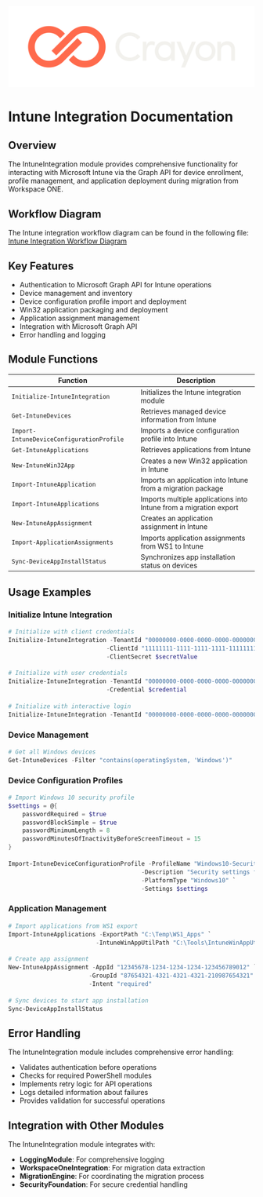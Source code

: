 ![Crayon Logo](../assests/img/Crayon-Logo-RGB-Negative.svg)

# Intune Integration Documentation

## Overview

The IntuneIntegration module provides comprehensive functionality for interacting with Microsoft Intune via the Graph API for device enrollment, profile management, and application deployment during migration from Workspace ONE.

## Workflow Diagram

The Intune integration workflow diagram can be found in the following file:
[Intune Integration Workflow Diagram](diagrams/intune-integration.mmd)

## Key Features

- Authentication to Microsoft Graph API for Intune operations
- Device management and inventory
- Device configuration profile import and deployment
- Win32 application packaging and deployment
- Application assignment management
- Integration with Microsoft Graph API
- Error handling and logging

## Module Functions

| Function | Description |
|----------|-------------|
| `Initialize-IntuneIntegration` | Initializes the Intune integration module |
| `Get-IntuneDevices` | Retrieves managed device information from Intune |
| `Import-IntuneDeviceConfigurationProfile` | Imports a device configuration profile into Intune |
| `Get-IntuneApplications` | Retrieves applications from Intune |
| `New-IntuneWin32App` | Creates a new Win32 application in Intune |
| `Import-IntuneApplication` | Imports an application into Intune from a migration package |
| `Import-IntuneApplications` | Imports multiple applications into Intune from a migration export |
| `New-IntuneAppAssignment` | Creates an application assignment in Intune |
| `Import-ApplicationAssignments` | Imports application assignments from WS1 to Intune |
| `Sync-DeviceAppInstallStatus` | Synchronizes app installation status on devices |

## Usage Examples

### Initialize Intune Integration

```powershell
# Initialize with client credentials
Initialize-IntuneIntegration -TenantId "00000000-0000-0000-0000-000000000000" `
                            -ClientId "11111111-1111-1111-1111-111111111111" `
                            -ClientSecret $secretValue

# Initialize with user credentials
Initialize-IntuneIntegration -TenantId "00000000-0000-0000-0000-000000000000" `
                            -Credential $credential

# Initialize with interactive login
Initialize-IntuneIntegration -TenantId "00000000-0000-0000-0000-000000000000"
```

### Device Management

```powershell
# Get all Windows devices
Get-IntuneDevices -Filter "contains(operatingSystem, 'Windows')"
```

### Device Configuration Profiles

```powershell
# Import Windows 10 security profile
$settings = @{
    passwordRequired = $true
    passwordBlockSimple = $true
    passwordMinimumLength = 8
    passwordMinutesOfInactivityBeforeScreenTimeout = 15
}

Import-IntuneDeviceConfigurationProfile -ProfileName "Windows10-Security" `
                                      -Description "Security settings for Windows 10 devices" `
                                      -PlatformType "Windows10" `
                                      -Settings $settings
```

### Application Management

```powershell
# Import applications from WS1 export
Import-IntuneApplications -ExportPath "C:\Temp\WS1_Apps" `
                         -IntuneWinAppUtilPath "C:\Tools\IntuneWinAppUtil.exe"

# Create app assignment
New-IntuneAppAssignment -AppId "12345678-1234-1234-1234-123456789012" `
                       -GroupId "87654321-4321-4321-4321-210987654321" `
                       -Intent "required"

# Sync devices to start app installation
Sync-DeviceAppInstallStatus
```

## Error Handling

The IntuneIntegration module includes comprehensive error handling:

- Validates authentication before operations
- Checks for required PowerShell modules
- Implements retry logic for API operations
- Logs detailed information about failures
- Provides validation for successful operations

## Integration with Other Modules

The IntuneIntegration module integrates with:

- **LoggingModule**: For comprehensive logging
- **WorkspaceOneIntegration**: For migration data extraction
- **MigrationEngine**: For coordinating the migration process
- **SecurityFoundation**: For secure credential handling 
